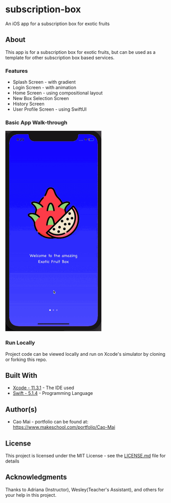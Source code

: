 # subscription-box 
An iOS app for a subscription box for exotic fruits

## About
This app is for a subscription box for exotic fruits, but can be used as a template for other subscription box based services. 

### Features
* Splash Screen - with gradient
* Login Screen - with animation
* Home Screen - using compositional layout
* New Box Selection Screen
* History Screen
* User Profile Screen - using SwiftUI

### Basic App Walk-through
![](projectWalk.gif)


### Run Locally

Project code can be viewed locally  and run on Xcode's simulator by cloning or forking this repo.

## Built With
* [Xcode - 11.3.1](https://developer.apple.com/xcode/) - The IDE used
* [Swift - 5.1.4](https://developer.apple.com/swift/) - Programming Language

## Author(s)
* Cao Mai - portfolio can be found at:
https://www.makeschool.com/portfolio/Cao-Mai

## License

This project is licensed under the MIT License - see the [LICENSE.md](LICENSE.md) file for details

## Acknowledgments
Thanks to Adriana (Instructor), Wesley(Teacher's Assistant), and others for your help in this project.
